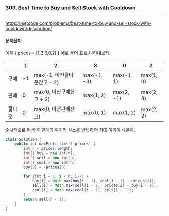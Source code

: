 ### 309. Best Time to Buy and Sell Stock with Cooldown

---
https://leetcode.com/problems/best-time-to-buy-and-sell-stock-with-cooldown/description/

#### 문제풀이

예제 { prices = [1,2,3,0,2] } 예로 들어 표로 나타내보자.

|     | 1   | 2                    | 3           | 0          | 2         |
|-----|-----|----------------------|-------------|------------|-----------|
| 구매  | -1  | max(-1, 이전쿨다운잔고 - 2) | max(-1, -3) | max(-1, 1) | max(1, 0) |
| 판매  | 0   | max(0, 이전구매잔고 + 2)   | max(1, 2)   | max(2, -1) | max(2, 3) |
| 쿨다운 | 0   | max(0, 이전판매잔고)       | max(0, 1)   | max(1, 2) | max(2, 2) |

순차적으로 탐색 후 판매의 마지막 원소를 반납하면 최대 이익이 나온다.

```java
class Solution {
    public int maxProfit(int[] prices) {
        int n = prices.length;
        int[] buy = new int[n];
        int[] sell = new int[n];
        int[] cool = new int[n];
        buy[0] = -prices[0];

        for (int i = 1; i < n; i++) {
            buy[i] = Math.max(buy[i - 1], cool[i - 1] - prices[i]);
            sell[i] = Math.max(sell[i - 1], prices[i] + buy[i - 1]);
            cool[i] = Math.max(cool[i - 1], sell[i - 1]);
        }
        return sell[n - 1];
    }
}
```